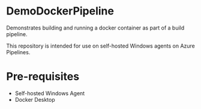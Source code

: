 # DemoDockerPipeline
Demonstrates building and running a docker container as part of a build pipeline.

This repository is intended for use on self-hosted Windows agents on Azure Pipelines.

# Pre-requisites
- Self-hosted Windows Agent
- Docker Desktop
